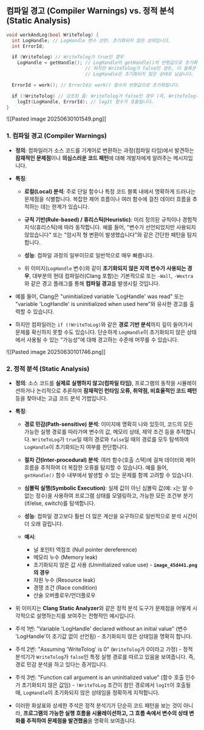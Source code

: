 
## 컴파일 경고 (Compiler Warnings) vs. 정적 분석 (Static Analysis)

```c++
void workAndLog(bool WriteTolog) {
  int LogHandle; // LogHandle 변수 선언. 초기화되지 않은 상태입니다.
  int ErrorId;

  if (WriteTolog) // WriteTolog가 true인 경우
    LogHandle = getHandle(); // LogHandle이 getHandle()의 반환값으로 초기화됩니다.
                             // 하지만 WriteTolog가 false인 경우, 이 블록은 건너뛰고
                             // LogHandle은 초기화되지 않은 상태로 남습니다.

  ErrorId = work(); // ErrorId는 work() 함수의 반환값으로 초기화됩니다.

  if (!WriteTolog) // 강조된 줄: WriteTolog가 false인 경우 (즉, WriteTolog가 true가 아닐 때)
    logIt(LogHandle, ErrorId); // logIt 함수가 호출됩니다.
}
```

![[Pasted image 20250630101549.png]]

### **1. 컴파일 경고 (Compiler Warnings)**

- **정의**: 컴파일러가 소스 코드를 기계어로 변환하는 과정(컴파일 타임)에서 발견하는 **잠재적인 문제점**이나 **의심스러운 코드 패턴**에 대해 개발자에게 알려주는 메시지입니다.
    
- **특징**:
    
    - **로컬(Local) 분석**: 주로 단일 함수나 특정 코드 블록 내에서 명확하게 드러나는 문제점을 식별합니다. 복잡한 제어 흐름이나 여러 함수에 걸친 데이터 흐름을 추적하는 데는 한계가 있습니다.
        
    - **규칙 기반(Rule-based) / 휴리스틱(Heuristic)**: 미리 정의된 규칙이나 경험적 지식(휴리스틱)에 따라 동작합니다. 예를 들어, "변수가 선언되었지만 사용되지 않았습니다" 또는 "암시적 형 변환이 발생했습니다"와 같은 간단한 패턴을 탐지합니다.
        
    - **성능**: 컴파일 과정의 일부이므로 일반적으로 매우 빠릅니다.
    - 위 이미지(`LogHandle` 변수)와 같이 **초기화되지 않은 지역 변수가 사용되는 경우**, 대부분의 현대 컴파일러(Clang 포함)는 기본적으로 또는 `-Wall`, `-Wextra`와 같은 경고 플래그를 통해 **컴파일 경고**를 발생시킬 것입니다.
    
- 예를 들어, Clang은 "uninitialized variable 'LogHandle' was read" 또는 "variable 'LogHandle' is uninitialized when used here"와 유사한 경고를 출력할 수 있습니다.
    
- 하지만 컴파일러는 `if (!WriteToLog)`와 같은 **경로 기반 분석**까지 깊이 들어가서 문제를 확신하지 못할 수도 있습니다. 단순하게 `LogHandle`이 초기화되지 않은 상태에서 사용될 수 있는 "가능성"에 대해 경고하는 수준에 머무를 수 있습니다.

![[Pasted image 20250630101746.png]]
### **2. 정적 분석 (Static Analysis)**

- **정의**: 소스 코드를 **실제로 실행하지 않고(컴파일 타임)**, 프로그램의 동작을 시뮬레이션하거나 논리적으로 추론하여 **잠재적인 런타임 오류, 취약점, 비효율적인 코드 패턴** 등을 찾아내는 고급 코드 분석 기법입니다.
    
- **특징**:
    
    - **경로 민감(Path-sensitive) 분석**: 이미지에 명확히 나와 있듯이, 코드의 모든 가능한 실행 경로를 따라가며 변수의 값, 메모리 상태, 제약 조건 등을 추적합니다. `WriteToLog`가 `true`일 때의 경로와 `false`일 때의 경로를 모두 탐색하여 `LogHandle`이 초기화되는지 여부를 판단합니다.
        
    - **절차 간(Inter-procedural) 분석**: 여러 함수(호출 스택)에 걸쳐 데이터와 제어 흐름을 추적하여 더 복잡한 오류를 탐지할 수 있습니다. 예를 들어, `getHandle()` 함수 내부에서 발생할 수 있는 문제를 함께 고려할 수 있습니다.
        
    - **심볼릭 실행(Symbolic Execution)**: 실제 값이 아닌 심볼릭 값(예: `x`는 알 수 없는 정수)을 사용하여 프로그램 상태를 모델링하고, 가능한 모든 조건부 분기(if/else, switch)를 탐색합니다.
        
    - **성능**: 컴파일 경고보다 훨씬 더 많은 계산을 요구하므로 일반적으로 분석 시간이 더 오래 걸립니다.
        
    - **예시**:
        - 널 포인터 역참조 (Null pointer dereference)
        - 메모리 누수 (Memory leak)
        - 초기화되지 않은 값 사용 (Uninitialized value use) - **`image_45d441.png`의 경우**
        - 자원 누수 (Resource leak)
        - 경쟁 조건 (Race condition)
        - 산술 오버플로우/언더플로우
        
- 위 이미지는 **Clang Static Analyzer**와 같은 정적 분석 도구가 문제점을 어떻게 시각적으로 설명하는지를 보여주는 전형적인 예시입니다.
    
- 주석 1번: "Variable 'LogHandle' declared without an initial value" (변수 'LogHandle'이 초기값 없이 선언됨) - 초기화되지 않은 상태임을 명확히 합니다.
    
- 주석 2번: "Assuming 'WriteTolog' is 0" (`WriteTolog`가 0이라고 가정) - 정적 분석기가 `WriteTolog`가 `false`인 특정 실행 경로를 따르고 있음을 보여줍니다. 즉, 경로 민감 분석을 하고 있다는 증거입니다.
    
- 주석 3번: "Function call argument is an uninitialized value" (함수 호출 인수가 초기화되지 않은 값임) - `!WriteToLog` 조건이 참인 경로에서 `logIt`이 호출될 때, `LogHandle`이 초기화되지 않은 상태임을 정확하게 지적합니다.
    
- 이러한 화살표와 상세한 주석은 정적 분석기가 단순히 코드 패턴을 보는 것이 아니라, **프로그램의 가능한 실행 흐름을 시뮬레이션하고, 그 흐름 속에서 변수의 상태 변화를 추적하여 문제점을 발견했음**을 명확히 보여줍니다.
